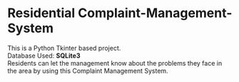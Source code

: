 # Residential Complaint-Management-System

This is a Python Tkinter based project.
<br>
Database Used: <b> SQLite3 </b>
<br>
Residents can let the management know about the problems they face in the area by using this Complaint Management System.

